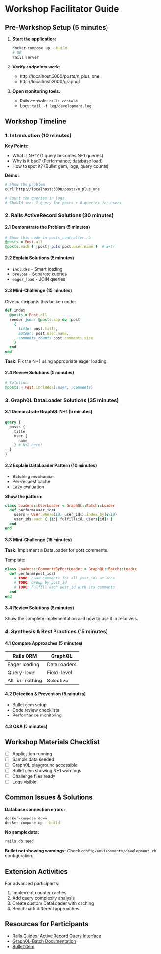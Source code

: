 # Workshop Facilitator Guide

## Pre-Workshop Setup (5 minutes)

1. **Start the application:**

   ```bash
   docker-compose up --build
   # OR
   rails server
   ```

2. **Verify endpoints work:**

   - http://localhost:3000/posts/n_plus_one
   - http://localhost:3000/graphql

3. **Open monitoring tools:**
   - Rails console: `rails console`
   - Logs: `tail -f log/development.log`

## Workshop Timeline

### 1. Introduction (10 minutes)

**Key Points:**

- What is N+1? (1 query becomes N+1 queries)
- Why is it bad? (Performance, database load)
- How to spot it? (Bullet gem, logs, query counts)

**Demo:**

```bash
# Show the problem
curl http://localhost:3000/posts/n_plus_one

# Count the queries in logs
# Should see: 1 query for posts + N queries for users
```

### 2. Rails ActiveRecord Solutions (30 minutes)

#### 2.1 Demonstrate the Problem (5 minutes)

```ruby
# Show this code in posts_controller.rb
@posts = Post.all
@posts.each { |post| puts post.user.name }  # N+1!
```

#### 2.2 Explain Solutions (5 minutes)

- `includes` - Smart loading
- `preload` - Separate queries
- `eager_load` - JOIN queries

#### 2.3 Mini-Challenge (15 minutes)

Give participants this broken code:

```ruby
def index
  @posts = Post.all
  render json: @posts.map do |post|
    {
      title: post.title,
      author: post.user.name,
      comments_count: post.comments.size
    }
  end
end
```

**Task:** Fix the N+1 using appropriate eager loading.

#### 2.4 Review Solutions (5 minutes)

```ruby
# Solution:
@posts = Post.includes(:user, :comments)
```

### 3. GraphQL DataLoader Solutions (35 minutes)

#### 3.1 Demonstrate GraphQL N+1 (5 minutes)

```graphql
query {
  posts {
    title
    user {
      name
    } # N+1 here!
  }
}
```

#### 3.2 Explain DataLoader Pattern (10 minutes)

- Batching mechanism
- Per-request cache
- Lazy evaluation

**Show the pattern:**

```ruby
class Loaders::UserLoader < GraphQL::Batch::Loader
  def perform(user_ids)
    users = User.where(id: user_ids).index_by(&:id)
    user_ids.each { |id| fulfill(id, users[id]) }
  end
end
```

#### 3.3 Mini-Challenge (15 minutes)

**Task:** Implement a DataLoader for post comments.

Template:

```ruby
class Loaders::CommentsByPostLoader < GraphQL::Batch::Loader
  def perform(post_ids)
    # TODO: Load comments for all post_ids at once
    # TODO: Group by post_id
    # TODO: Fulfill each post_id with its comments
  end
end
```

#### 3.4 Review Solutions (5 minutes)

Show the complete implementation and how to use it in resolvers.

### 4. Synthesis & Best Practices (15 minutes)

#### 4.1 Compare Approaches (5 minutes)

| Rails ORM      | GraphQL     |
| -------------- | ----------- |
| Eager loading  | DataLoaders |
| Query-level    | Field-level |
| All-or-nothing | Selective   |

#### 4.2 Detection & Prevention (5 minutes)

- Bullet gem setup
- Code review checklists
- Performance monitoring

#### 4.3 Q&A (5 minutes)

## Workshop Materials Checklist

- [ ] Application running
- [ ] Sample data seeded
- [ ] GraphQL playground accessible
- [ ] Bullet gem showing N+1 warnings
- [ ] Challenge files ready
- [ ] Logs visible

## Common Issues & Solutions

**Database connection errors:**

```bash
docker-compose down
docker-compose up --build
```

**No sample data:**

```bash
rails db:seed
```

**Bullet not showing warnings:**
Check `config/environments/development.rb` configuration.

## Extension Activities

For advanced participants:

1. Implement counter caches
2. Add query complexity analysis
3. Create custom DataLoader with caching
4. Benchmark different approaches

## Resources for Participants

- [Rails Guides: Active Record Query Interface](https://guides.rubyonrails.org/active_record_querying.html)
- [GraphQL-Batch Documentation](https://github.com/Shopify/graphql-batch)
- [Bullet Gem](https://github.com/flyerhzm/bullet)
